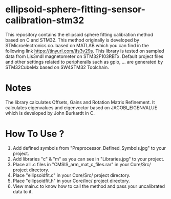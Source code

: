 # ellipsoid-sphere-fitting-sensor-calibration-stm32
This repository contains the ellipsoid sphere fitting calibration method based on C and STM32. This method originally is developed by STMicroelectronics co. based on MATLAB which you can find in the following link https://tinyurl.com/jfs3v29s. 
This library is tested on sampled data from Lis3mdl magnetometer on STM32F103RBTx.
Default project files and other settings related to peripheralls such as gpio, ... are generated by STM32CubeMx based on SW4STM32 Toolchain.
# Notes
The library calculates Offsets, Gains and Rotation Matrix Refinement.
It calculates eigenvalues and eigenvector based on JACOBI_EIGENVALUE which is developed by John Burkardt in C.  
# How To Use ?
1. Add defined symbols from "Preprocessor_Defined_Symbols.jpg" to your project.
2. Add libraries "c" & "m" as you can see in "Libraries.jpg" to your project.
3. Place all .c files in "CMSIS_arm_mat_c_files.rar" in your Core/Src/ project directory.
4. Place "ellipsoidfit.c" in your Core/Src/ project directory.
5. Place "ellipsoidfit.h" in your Core/Inc/ project directory.
6. View main.c to know how to call the method and pass your uncalibrated data to it. 
